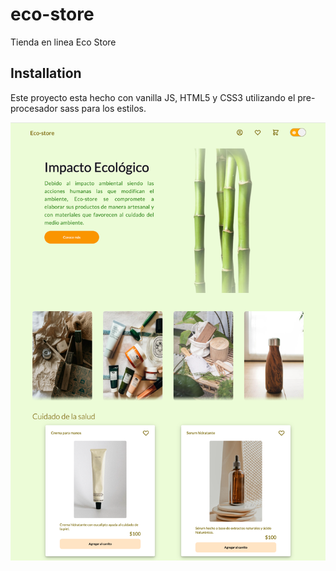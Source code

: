 # eco-store

Tienda en linea Eco Store

## Installation

Este proyecto esta hecho con vanilla JS, HTML5 y CSS3 utilizando el pre-procesador sass para los estilos.

![alt text](./assets/readme-imgs/index.png)

